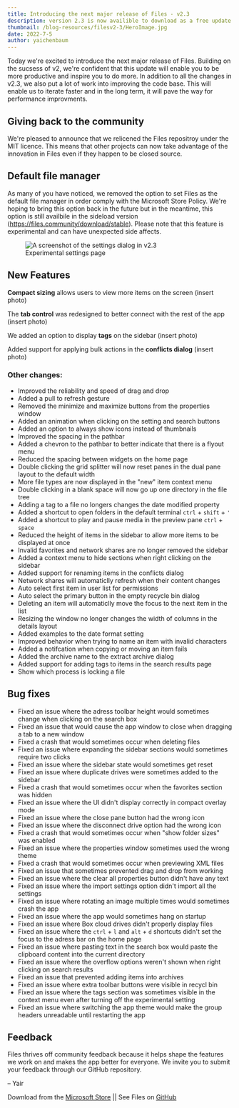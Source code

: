 ```yaml
---
title: Introducing the next major release of Files - v2.3
description: version 2.3 is now availible to download as a free update.
thumbnail: /blog-resources/filesv2-3/HeroImage.jpg
date: 2022-7-5
author: yaichenbaum
---
```


Today we're excited to introduce the next major release of Files. Building on the sucsess of v2, we're confident that this update will enable you to be more productive and inspire you to do more. In addition to all the changes in v2.3, we also put a lot of work into improving the code base. This will enable us to iterate faster and in the long term, it will pave the way for performance improvments.

## Giving back to the community

We're pleased to announce that we relicened the Files repositroy under the MIT licence. This means that other projects can now take advantage of the innovation in Files even if they happen to be closed source.


## Default file manager

As many of you have noticed, we removed the option to set Files as the default file manager in order comply with the Microsoft Store Policy. We're hoping to bring this option back in the future but in the meantime, this option is still availbile in the sideload version (https://files.community/download/stable). Please note that this feature is experimental and can have unexpected side affects.

<figure class="margin-bottom">
    <img src="/blog-resources/filesv2-3/Settings-Dialog-Experimental.png" alt="A screenshot of the settings dialog in v2.3" />
    <figcaption>Experimental settings page</figcaption>
</figure>

## New Features

**Compact sizing** allows users to view more items on the screen
(insert photo)

The **tab control** was redesigned to better connect with the rest of the app
(insert photo)

We added an option to display **tags** on the sidebar
(insert photo)

Added support for applying bulk actions in the **conflicts dialog**
(insert photo)


### Other changes:
- Improved the reliability and speed of drag and drop
- Added a pull to refresh gesture
- Removed the minimize and maximize buttons from the properties window
- Added an animation when clicking on the setting and search buttons
- Added an option to always show icons instead of thumbnails
- Improved the spacing in the pathbar
- Added a chevron to the pathbar to better indicate that there is a flyout menu
- Reduced the spacing between widgets on the home page
- Double clicking the grid splitter will now reset panes in the dual pane layout to the default width
- More file types are now displayed in the "new" item context menu
- Double clicking in a blank space will now go up one directory in the file tree
- Adding a tag to a file no longers changes the date modified property
- Added a shortcut to open folders in the default terminal `ctrl` + `shift` + `'`
- Added a shortcut to play and pause media in the preview pane `ctrl` + `space`
- Reduced the height of items in the sidebar to allow more items to be displayed at once
- Invalid favorites and network shares are no longer removed the sidebar
- Added a context menu to hide sections when right clicking on the sidebar
- Added support for renaming items in the conflicts dialog
- Network shares will automaticlly refresh when their content changes
- Auto select first item in user list for permissions
- Auto select the primary button in the empty recycle bin dialog
- Deleting an item will automaticlly move the focus to the next item in the list
- Resizing the window no longer changes the width of columns in the details layout
- Added examples to the date format setting
- Improved behavior when trying to name an item with invalid characters
- Added a notifcation when copying or moving an item fails
- Added the archive name to the extract archive dialog
- Added support for adding tags to items in the search results page
- Show which process is locking a file

## Bug fixes
- Fixed an issue where the adress toolbar height would sometimes change when clicking on the search box
- Fixed an issue that would cause the app window to close when dragging a tab to a new window
- Fixed a crash that would sometimes occur when deleting files
- Fixed an issue where expanding the sidebar sections would sometimes require two clicks
- Fixed an issue where the sidebar state would sometimes get reset
- Fixed an issue where duplicate drives were sometimes added to the sidebar
- Fixed a crash that would sometimes occur when the favorites section was hidden
- Fixed an issue where the UI didn't display correctly in compact overlay mode
- Fixed an issue where the close pane button had the wrong icon
- Fixed an issue where the disconnect drive option had the wrong icon
- Fixed a crash that would sometimes occur when "show folder sizes" was enabled
- Fixed an issue where the properties window sometimes used the wrong theme
- Fixed a crash that would sometimes occur when previewing XML files
- Fixed an issue that sometimes prevented drag and drop from working
- Fixed an issue where the clear all properties button didn't have any text
- Fixed an issue where the import settings option didn't import all the settings
- Fixed an issue where rotating an image multiple times would sometimes crash the app
- Fixed an issue where the app would sometimes hang on startup
- Fixed an issue where Box cloud drives didn't properly display files
- Fixed an issue where the `ctrl` + `l` and `alt` + `d` shortcuts didn't set the focus to the adress bar on the home page
- Fixed an issue where pasting text in the search box would paste the clipboard content into the current directory
- Fixed an issue where the overflow options weren't shown when right clicking on search results
- Fixed an issue that prevented adding items into archives
- Fixed an issue where extra toolbar buttons were visible in recycl bin
- Fixed an issue where the tags section was sometimes visible in the context menu even after turning off the experimental setting
- Fixed an issue where switching the app theme would make the group headers unreadable until restarting the app

## Feedback

Files thrives off community feedback because it helps shape the features we work on and makes the app better for
everyone. We invite you to submit your feedback through our GitHub repository.

– Yair

Download from
the [Microsoft Store]({'https://www.microsoft.com/store/apps/9nghp3dx8hdx?cid=AnnouncingV2-3'})
|| See Files on [GitHub](https://github.com/files-community/Files)
